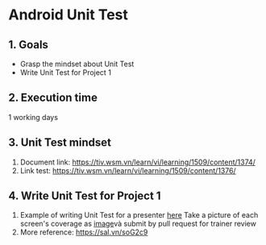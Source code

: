 # Android Unit Test
## 1. Goals
- Grasp the mindset about Unit Test
- Write Unit Test for Project 1

## 2. Execution time
 1 working days

## 3. Unit Test mindset
1. Document link: https://tiv.wsm.vn/learn/vi/learning/1509/content/1374/
2. Link test: https://tiv.wsm.vn/learn/vi/learning/1509/content/1376/

## 4. Write Unit Test for Project 1
1. Example of writing Unit Test for a presenter [here](https://github.com/framgia/Training-Guideline/blob/master/Android/unit-test/CastDetailPresenterTest.kt)
    Take a picture of each screen's coverage as [image](https://github.com/framgia/Training-Guideline/blob/master/Android/unit-test/CastDetailCoverage.png)và submit by pull request for trainer review
2. More reference:
    https://sal.vn/soG2c9
